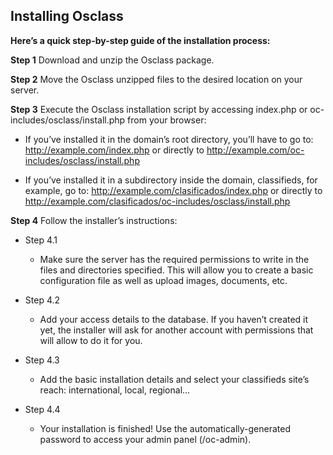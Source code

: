 ## Installing Osclass
**Here’s a quick step-by-step guide of the installation process:**

**Step 1**
Download and unzip the Osclass package.

**Step 2**
Move the Osclass unzipped files to the desired location on your server.

**Step 3**
Execute the Osclass installation script by accessing index.php or oc-includes/osclass/install.php from your browser:

- If you’ve installed it in the domain’s root directory, you’ll have to go to: http://example.com/index.php or directly to http://example.com/oc-includes/osclass/install.php

- If you’ve installed it in a subdirectory inside the domain, classifieds, for example, go to: http://example.com/clasificados/index.php or directly to http://example.com/clasificados/oc-includes/osclass/install.php

**Step 4**
Follow the installer’s instructions:

* Step 4.1
  * Make sure the server has the required permissions to write in the files and directories specified. This will allow you to create a basic configuration file as well as upload images, documents, etc.

* Step 4.2
  * Add your access details to the database. If you haven’t created it yet, the installer will ask for another account with permissions that will allow to do it for you.

* Step 4.3
  * Add the basic installation details and select your classifieds site’s reach: international, local, regional…

* Step 4.4
  * Your installation is finished! Use the automatically-generated password to access your admin panel (/oc-admin).